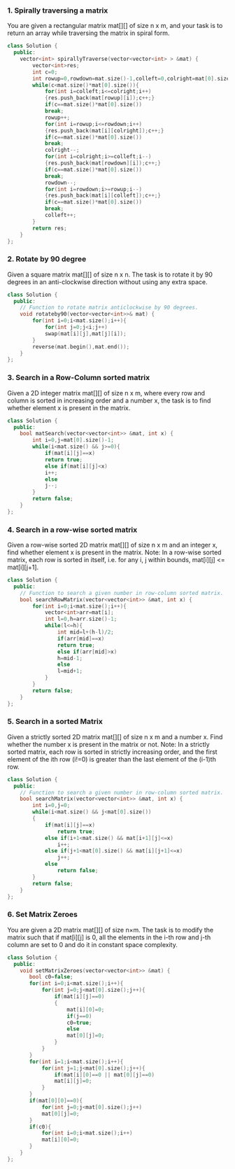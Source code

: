 ### 1. Spirally traversing a matrix
You are given a rectangular matrix mat[][] of size n x m, and your task is to return an array while traversing the matrix in spiral form.

```cpp
class Solution {
  public:
    vector<int> spirallyTraverse(vector<vector<int> > &mat) {
        vector<int>res;
        int c=0;
        int rowup=0,rowdown=mat.size()-1,colleft=0,colright=mat[0].size()-1;
        while(c<mat.size()*mat[0].size()){
            for(int i=colleft;i<=colright;i++)
            {res.push_back(mat[rowup][i]);c++;}
            if(c==mat.size()*mat[0].size())
            break;
            rowup++;
            for(int i=rowup;i<=rowdown;i++)
            {res.push_back(mat[i][colright]);c++;}
            if(c==mat.size()*mat[0].size())
            break;
            colright--;
            for(int i=colright;i>=colleft;i--)
            {res.push_back(mat[rowdown][i]);c++;}
            if(c==mat.size()*mat[0].size())
            break;
            rowdown--;
            for(int i=rowdown;i>=rowup;i--)
            {res.push_back(mat[i][colleft]);c++;}
            if(c==mat.size()*mat[0].size())
            break;
            colleft++;
        }
        return res;
    }
};
```

### 2. Rotate by 90 degree
Given a square matrix mat[][] of size n x n. The task is to rotate it by 90 degrees in an anti-clockwise direction without using any extra space.

```cpp
class Solution {
  public:
    // Function to rotate matrix anticlockwise by 90 degrees.
    void rotateby90(vector<vector<int>>& mat) {
        for(int i=0;i<mat.size();i++){
            for(int j=0;j<i;j++)
            swap(mat[i][j],mat[j][i]);
        }
        reverse(mat.begin(),mat.end());
    }
};
```

### 3. Search in a Row-Column sorted matrix
Given a 2D integer matrix mat[][] of size n x m, where every row and column is sorted in increasing order and a number x, the task is to find whether element x is present in the matrix.

```cpp
class Solution {
  public:
    bool matSearch(vector<vector<int>> &mat, int x) {
        int i=0,j=mat[0].size()-1;
        while(i<mat.size() && j>=0){
            if(mat[i][j]==x)
            return true;
            else if(mat[i][j]<x)
            i++;
            else
            j--;
        }
        return false;
    }
};
```

### 4. Search in a row-wise sorted matrix
Given a row-wise sorted 2D matrix mat[][] of size n x m and an integer x, find whether element x is present in the matrix.
Note: In a row-wise sorted matrix, each row is sorted in itself, i.e. for any i, j within bounds, mat[i][j] <= mat[i][j+1].

```cpp
class Solution {
  public:
    // Function to search a given number in row-column sorted matrix.
    bool searchRowMatrix(vector<vector<int>> &mat, int x) {
        for(int i=0;i<mat.size();i++){
            vector<int>arr=mat[i];
            int l=0,h=arr.size()-1;
            while(l<=h){
                int mid=l+(h-l)/2;
                if(arr[mid]==x)
                return true;
                else if(arr[mid]>x)
                h=mid-1;
                else
                l=mid+1;
            }
        }
        return false;
    }
};
```

### 5. Search in a sorted Matrix
Given a strictly sorted 2D matrix mat[][] of size n x m and a number x. Find whether the number x is present in the matrix or not.
Note: In a strictly sorted matrix, each row is sorted in strictly increasing order, and the first element of the ith row (i!=0) is greater than the last element of the (i-1)th row.

```cpp
class Solution {
  public:
    // Function to search a given number in row-column sorted matrix.
    bool searchMatrix(vector<vector<int>> &mat, int x) {
        int i=0,j=0;
        while(i<mat.size() && j<mat[0].size())
        {
            if(mat[i][j]==x)
                return true;
            else if(i+1<mat.size() && mat[i+1][j]<=x)
                i++;
            else if(j+1<mat[0].size() && mat[i][j+1]<=x)
                j++;
            else
                return false;
        }
        return false;
    }
};
```

### 6. Set Matrix Zeroes
You are given a 2D matrix mat[][] of size n×m. The task is to modify the matrix such that if mat[i][j] is 0, all the elements in the i-th row and j-th column are set to 0 and do it in constant space complexity.

```cpp
class Solution {
  public:
    void setMatrixZeroes(vector<vector<int>> &mat) {
       bool c0=false;
       for(int i=0;i<mat.size();i++){
           for(int j=0;j<mat[0].size();j++){
               if(mat[i][j]==0)
               {
                   mat[i][0]=0;
                   if(j==0)
                   c0=true;
                   else
                   mat[0][j]=0;
               }
           }
       }
       for(int i=1;i<mat.size();i++){
           for(int j=1;j<mat[0].size();j++){
               if(mat[i][0]==0 || mat[0][j]==0)
               mat[i][j]=0;
           }
       }
       if(mat[0][0]==0){
           for(int j=0;j<mat[0].size();j++)
           mat[0][j]=0;
       }
       if(c0){
           for(int i=0;i<mat.size();i++)
           mat[i][0]=0;
       }
    }
};
```
